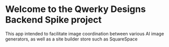 # Welcome to the Qwerky Designs Backend Spike project

This app intended to facilitate image coordination between various AI image generators, as well as a site builder store such as SquareSpace